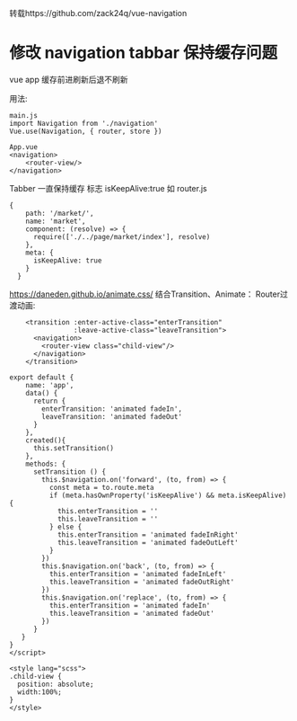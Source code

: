 转载https://github.com/zack24q/vue-navigation
# 修改 navigation  tabbar 保持缓存问题
vue app 缓存前进刷新后退不刷新


用法:

    main.js
    import Navigation from './navigation'
    Vue.use(Navigation, { router, store })
    
    App.vue
    <navigation>
        <router-view/>
    </navigation>


Tabber 一直保持缓存 标志 isKeepAlive:true 如
router.js

    {
        path: '/market/',
        name: 'market',
        component: (resolve) => {
          require(['./../page/market/index'], resolve)
        },
        meta: {
          isKeepAlive: true
        }
      }
      

  https://daneden.github.io/animate.css/
  结合Transition、Animate：  Router过渡动画:
  
  

        <transition :enter-active-class="enterTransition"
                    :leave-active-class="leaveTransition">
          <navigation>
            <router-view class="child-view"/>
          </navigation>
        </transition>
        
    export default {
        name: 'app',
        data() {
          return {
            enterTransition: 'animated fadeIn',
            leaveTransition: 'animated fadeOut'
          }
        },
        created(){
          this.setTransition()
        },
        methods: {
          setTransition () {
            this.$navigation.on('forward', (to, from) => {
              const meta = to.route.meta
              if (meta.hasOwnProperty('isKeepAlive') && meta.isKeepAlive) {
                this.enterTransition = ''
                this.leaveTransition = ''
              } else {
                this.enterTransition = 'animated fadeInRight'
                this.leaveTransition = 'animated fadeOutLeft'
              }
            })
            this.$navigation.on('back', (to, from) => {
              this.enterTransition = 'animated fadeInLeft'
              this.leaveTransition = 'animated fadeOutRight'
            })
            this.$navigation.on('replace', (to, from) => {
              this.enterTransition = 'animated fadeIn'
              this.leaveTransition = 'animated fadeOut'
            })
          }
       }
    }
    </script>
    
    <style lang="scss">
    .child-view {
      position: absolute;
      width:100%;
    }
    </style>

